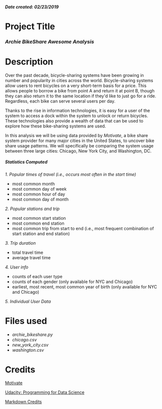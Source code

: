##### Date created: 02/23/2019

# Project Title
### _*Archie BikeShare Awesome Analysis*_

# Description
Over the past decade, bicycle-sharing systems have been growing in number and popularity in cities across the world. Bicycle-sharing systems allow users to rent bicycles on a very short-term basis for a price. This allows people to borrow a bike from point A and return it at point B, though they can also return it to the same location if they'd like to just go for a ride. Regardless, each bike can serve several users per day.

Thanks to the rise in information technologies, it is easy for a user of the system to access a dock within the system to unlock or return bicycles. These technologies also provide a wealth of data that can be used to explore how these bike-sharing systems are used.

In this analysis we will be using data provided by *Motivate*, a bike share system provider for many major cities in the United States, to uncover bike share usage patterns. We will specifically be comparing the system usage between three large cities: Chicago, New York City, and Washington, DC.

##### Statistics Computed

_1. Popular times of travel (i.e., occurs most often in the start time)_
- most common month
- most common day of week
- most common hour of day
- most common day of month

_2. Popular stations and trip_
- most common start station
- most common end station
- most common trip from start to end (i.e., most frequent combination of start station and end station)

_3. Trip duration_
- total travel time
- average travel time

_4. User info_
- counts of each user type
- counts of each gender (only available for NYC and Chicago)
- earliest, most recent, most common year of birth (only available for NYC and Chicago)

_5. Individual User Data_

# Files used
- *archie_bikeshare.py*
- *chicago.csv*
- *new_york_city.csv*
- *washington.csv*

# Credits
[Motivate](https://www.motivateco.com/)

[Udacity: Programming for Data Science](https://www.udacity.com/course/programming-for-data-science-nanodegree--nd104)

[Markdown Credits](https://github.com/atom/markdown-preview)
